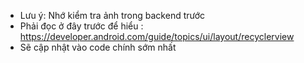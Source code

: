 - Lưu ý: Nhớ kiểm tra ảnh trong backend trước
- Phải đọc ở đây trước để hiểu : https://developer.android.com/guide/topics/ui/layout/recyclerview
- Sẽ cập nhật vào code chính sớm nhất
